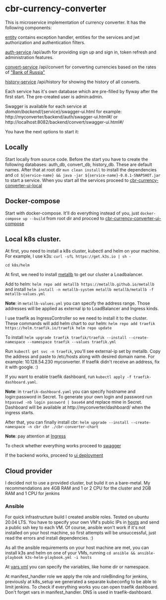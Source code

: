 # cbr-currency-converter

This is microservice implementation of currency converter. 
It has the following components:

[entity](https://github.com/CPTMUTCHELL/cbr-currency-converter/tree/k8s/entity)
contains exception handler, entities for the services and jwt authorization and authentication filters.

[auth-service](https://github.com/CPTMUTCHELL/cbr-currency-converter/tree/k8s/auth-service) /api/auth
for providing sign up and sign in, token refresh and administration features.

[convert-service](https://github.com/CPTMUTCHELL/cbr-currency-converter/tree/k8s/convert-service) /api/convert
for converting currencies based on the rates of ["Bank of Russia"](http://www.cbr.ru/scripts/XML_daily.asp)

[history-service](https://github.com/CPTMUTCHELL/cbr-currency-converter/tree/k8s/history-service) /api/history
for showing the history of all converts.

Each service has it's own database which are pre-filled by flyway after the first start.
The pre-created user is admin:admin. 

Swagger is available for each service at ${domain}/backend/${service}/swagger-ui.html for example: http://myconverter/backend/auth/swagger-ui.html#/ or http://localhost:8082/backend/convert/swagger-ui.html#/

You have the next options to start it:

## Locally
Start locally from source code. Before the start you have to create the following databases: auth_db, convert_db, history_db. These are default names.
After that at root dir `mvn clean install` to install the dependencies and `cd ${service-name} && java -jar ${service-name}-0.0.1-SNAPSHOT.jar` to start a service. When you start all the services proceed to [cbr-currency-converter-ui-local](https://github.com/CPTMUTCHELL/cbr-currency-converter-ui/blob/master/README.md#local) 

## Docker-compose
Start with docker-compose. It'll do everything instead of you, just `docker-compose up --build` from root dir and procced to [cbr-currency-converter-ui-compose](https://github.com/CPTMUTCHELL/cbr-currency-converter-ui/blob/master/README.md#compose)


## Local k8s cluster. 
At first, you need to install a k8s cluster, kubectl and helm on your machine. For example, I use k3s:
   `curl -sfL https://get.k3s.io | sh -`
   
`cd k8s/helm`

At first, we need to install [metallb](https://metallb.universe.tf/) to get our cluster a Loadbalancer.

Add to helm: `helm repo add metallb https://metallb.github.io/metallb` and install `helm install -n metallb-system metallb metallb/metallb -f metallb-values.yml`

**Note**: in `metallb-values.yml` you can specify the address range. Those addresses will be applied as external ip to LoadBalancer and Ingress kinds. 

I use traefik as IngressController so we need to install it to the cluster.
These commands will add helm chart to our helm:
`helm repo add traefik https://helm.traefik.io/traefik
helm repo update`

To install `helm upgrade traefik traefik/traefik --install --create-namespace --namespace traefik --values traefik.yml`

Run `kubectl get svc -n traefik`, you'll see external-ip set by metallb. Copy the address and paste to /etc/hosts along with desired domain name. For example:
10.128.54.230 myconverter. If traefik didn't receive an address, fix it with google. :)

If you want to enable traefik dashboard, run `kubectl apply -f traefik-dashboard.yaml`.

**Note**: in `traefik-dashboard.yaml` you can specify hostname and login:password in Secret. To generate your own login and password run `htpasswd -nb login password | base64` and replace mine in Secret. 
Dashboard will be available at http://myconverter/dashboard/ when the ingress starts.

After that, you can finally install cbr: `helm upgrade --install --create-namespace -n cbr cbr ./cbr-converter-chart`

**Note**: pay attention at [Ingress](https://github.com/CPTMUTCHELL/cbr-currency-converter/blob/k8s/k8s/helm/cbr-converter-chart/templates/ing.yml#L9)

To check whether everything works proceed to [swagger](http://myconverter/backend/auth/swagger-ui.html#/)

If the backend works, proceed to [ui deployment](https://github.com/CPTMUTCHELL/cbr-currency-converter-ui#local-k8s)

## Cloud provider
I decided not to use a provided cluster, but build it on a bare-metal.
My recommendations are 4GB RAM and 1 or 2 CPU for the cluster and 2GB RAM and 1 CPU for jenkins
### Ansible
For quick infrastructure build I created ansible roles. Tested on ubuntu 20.04 LTS. You have to specify your own VM's public IPs in [hosts](https://github.com/CPTMUTCHELL/cbr-currency-converter/blob/k8s/ansible/hosts) and send a public ssh key to each VM.
Of course, ansible won't work if it's not installed on your host machine, so first attempts will be unsuccessful, just read the errors and install dependencies. :)


As all the ansible requirements on your host machine are met, you can install k3s and helm on one of your VMs, running
`cd ansible && ansible-playbook k3s-helm-playbook.yml -i hosts
` 

At [vars.yml](https://github.com/CPTMUTCHELL/cbr-currency-converter/blob/k8s/ansible/roles/k8s_setup/vars/main.yml)
you can specify the variables, like home dir or namespace. 


At manifest_handler role we apply the role and roleBinding for jenkins, previously at k8s_setup we generated a separate kubeconfig to be able to limit jenkins.
To check if everything works you can open traefik dashboard.
Don't forget vars in manifest_handler. DNS is used in traefik-dashboard.